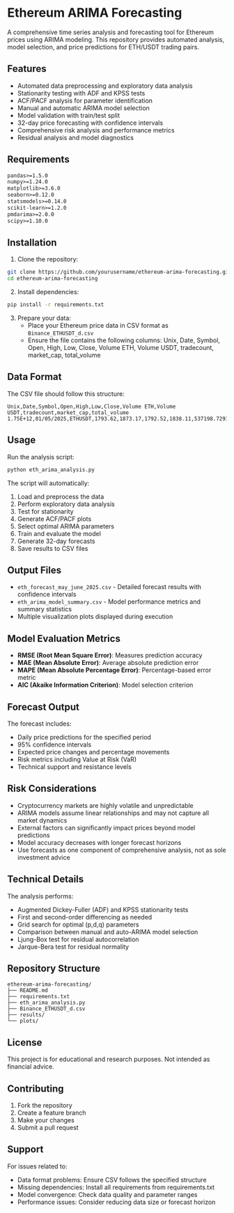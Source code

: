 # Ethereum ARIMA Forecasting

A comprehensive time series analysis and forecasting tool for Ethereum prices using ARIMA modeling. This repository provides automated analysis, model selection, and price predictions for ETH/USDT trading pairs.

## Features

- Automated data preprocessing and exploratory data analysis
- Stationarity testing with ADF and KPSS tests
- ACF/PACF analysis for parameter identification
- Manual and automatic ARIMA model selection
- Model validation with train/test split
- 32-day price forecasting with confidence intervals
- Comprehensive risk analysis and performance metrics
- Residual analysis and model diagnostics

## Requirements

```txt
pandas>=1.5.0
numpy>=1.24.0
matplotlib>=3.6.0
seaborn>=0.12.0
statsmodels>=0.14.0
scikit-learn>=1.2.0
pmdarima>=2.0.0
scipy>=1.10.0
```

## Installation

1. Clone the repository:
```bash
git clone https://github.com/yourusername/ethereum-arima-forecasting.git
cd ethereum-arima-forecasting
```

2. Install dependencies:
```bash
pip install -r requirements.txt
```

3. Prepare your data:
   - Place your Ethereum price data in CSV format as `Binance_ETHUSDT_d.csv`
   - Ensure the file contains the following columns: Unix, Date, Symbol, Open, High, Low, Close, Volume ETH, Volume USDT, tradecount, market_cap, total_volume

## Data Format

The CSV file should follow this structure:

```
Unix,Date,Symbol,Open,High,Low,Close,Volume ETH,Volume USDT,tradecount,market_cap,total_volume
1.75E+12,01/05/2025,ETHUSDT,1793.62,1873.17,1792.52,1838.11,537198.7291,988206595.8,2398765,14097451632,7103187151
```

## Usage

Run the analysis script:

```bash
python eth_arima_analysis.py
```

The script will automatically:
1. Load and preprocess the data
2. Perform exploratory data analysis
3. Test for stationarity
4. Generate ACF/PACF plots
5. Select optimal ARIMA parameters
6. Train and evaluate the model
7. Generate 32-day forecasts
8. Save results to CSV files

## Output Files

- `eth_forecast_may_june_2025.csv` - Detailed forecast results with confidence intervals
- `eth_arima_model_summary.csv` - Model performance metrics and summary statistics
- Multiple visualization plots displayed during execution

## Model Evaluation Metrics

- **RMSE (Root Mean Square Error)**: Measures prediction accuracy
- **MAE (Mean Absolute Error)**: Average absolute prediction error
- **MAPE (Mean Absolute Percentage Error)**: Percentage-based error metric
- **AIC (Akaike Information Criterion)**: Model selection criterion

## Forecast Output

The forecast includes:
- Daily price predictions for the specified period
- 95% confidence intervals
- Expected price changes and percentage movements
- Risk metrics including Value at Risk (VaR)
- Technical support and resistance levels

## Risk Considerations

- Cryptocurrency markets are highly volatile and unpredictable
- ARIMA models assume linear relationships and may not capture all market dynamics
- External factors can significantly impact prices beyond model predictions
- Model accuracy decreases with longer forecast horizons
- Use forecasts as one component of comprehensive analysis, not as sole investment advice

## Technical Details

The analysis performs:
- Augmented Dickey-Fuller (ADF) and KPSS stationarity tests
- First and second-order differencing as needed
- Grid search for optimal (p,d,q) parameters
- Comparison between manual and auto-ARIMA model selection
- Ljung-Box test for residual autocorrelation
- Jarque-Bera test for residual normality

## Repository Structure

```
ethereum-arima-forecasting/
├── README.md
├── requirements.txt
├── eth_arima_analysis.py
├── Binance_ETHUSDT_d.csv
├── results/
└── plots/
```

## License

This project is for educational and research purposes. Not intended as financial advice.

## Contributing

1. Fork the repository
2. Create a feature branch
3. Make your changes
4. Submit a pull request

## Support

For issues related to:
- Data format problems: Ensure CSV follows the specified structure
- Missing dependencies: Install all requirements from requirements.txt
- Model convergence: Check data quality and parameter ranges
- Performance issues: Consider reducing data size or forecast horizon
